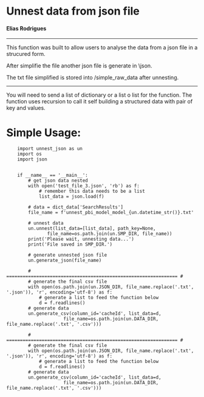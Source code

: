 # Unnest data from json file

#### Elias Rodrigues

---

This function was built to allow users to analyse the data from a json file
in a strucured form.

After simplifie the file another json file is generate in \json.

The txt file simplified is stored into /simple_raw_data after unnesting.

---

You will need to send a list of dictionary or a list o list for the function.
The function uses recursion to call it self building a structured data
with pair of key and values.

# Simple Usage:

        import unnest_json as un
        import os
        import json


        if __name__ == '__main__':
            # get json data nested
            with open('test_file_3.json', 'rb') as f:
                # remember this data needs to be a list
                list_data = json.load(f)

            # data = dict_data['SearchResults']
            file_name = f'unnest_pbi_model_model_{un.datetime_str()}.txt'

            # unnest data
            un.unnest(list_data=[list_data], path_key=None,
                   file_name=os.path.join(un.SMP_DIR, file_name))
            print('Please wait, unnesting data...')
            print('File saved in SMP_DIR.')

            # generate unnested json file
            un.generate_json(file_name)

            # =============================================================== #
            # generate the final csv file
            with open(os.path.join(un.JSON_DIR, file_name.replace('.txt', '.json')), 'r', encoding='utf-8') as f:
                # generate a list to feed the function below
                d = f.readlines()
            # generate data
            un.generate_csv(column_id='cacheId', list_data=d,
                         file_name=os.path.join(un.DATA_DIR, file_name.replace('.txt', '.csv')))

            # =============================================================== #
            # generate the final csv file
            with open(os.path.join(un.JSON_DIR, file_name.replace('.txt', '.json')), 'r', encoding='utf-8') as f:
                # generate a list to feed the function below
                d = f.readlines()
            # generate data
            un.generate_csv(column_id='cacheId', list_data=d,
                         file_name=os.path.join(un.DATA_DIR, file_name.replace('.txt', '.csv')))
